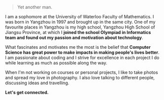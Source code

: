 

> Yet another man.


I am a sophomore at the University of Waterloo Faculty of Mathematics. I was born in Yangzhou in 1997 and brought up in the same city. One of my favourite places in Yangzhou is my high school, Yangzhou High School of Jiangsu Province, at which I **joined the school Olympiad in Informatics team and found out my passion and motivation about technology**.

What fascinates and motivates me the most is the belief that **Computer Science has great power to make impacts in making people's lives better**. I am passionate about coding and I strive for excellence in each project I do while learning as much as possible along the way.

When I'm not working on courses or personal projects, I like to take photos and spread my love in photography. I also love talking to different people, discussing ideas and travelling.

**Let's get connected.**
